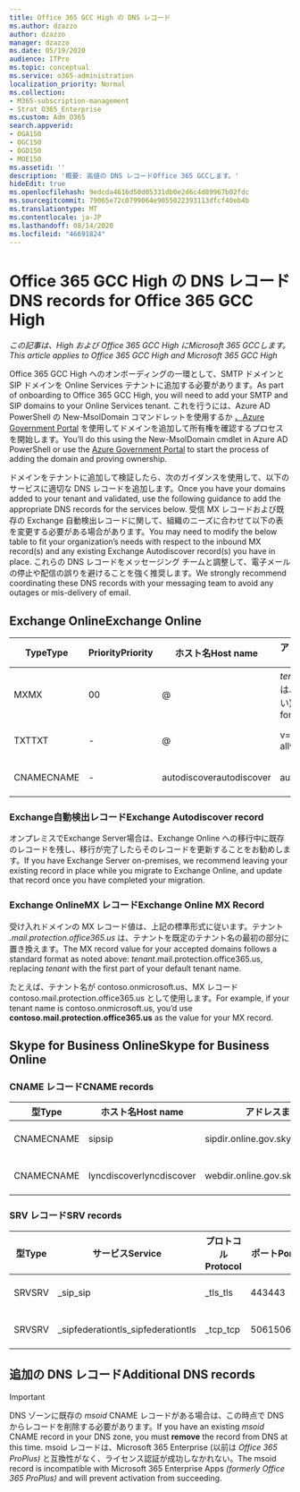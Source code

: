 ```yaml
---
title: Office 365 GCC High の DNS レコード
ms.author: dzazzo
author: dzazzo
manager: dzazzo
ms.date: 05/19/2020
audience: ITPro
ms.topic: conceptual
ms.service: o365-administration
localization_priority: Normal
ms.collection:
- M365-subscription-management
- Strat_O365_Enterprise
ms.custom: Adm_O365
search.appverid:
- OGA150
- OGC150
- OGD150
- MOE150
ms.assetid: ''
description: '概要: 高値の DNS レコードOffice 365 GCCします。'
hideEdit: true
ms.openlocfilehash: 9edcda4616d50d05331db0e2d6c4d89967b02fdc
ms.sourcegitcommit: 79065e72c0799064e9055022393113dfcf40eb4b
ms.translationtype: MT
ms.contentlocale: ja-JP
ms.lasthandoff: 08/14/2020
ms.locfileid: "46691824"
---
```

# <a name="dns-records-for-office-365-gcc-high"></a><span data-ttu-id="b7c00-103">Office 365 GCC High の DNS レコード</span><span class="sxs-lookup"><span data-stu-id="b7c00-103">DNS records for Office 365 GCC High</span></span>

<span data-ttu-id="b7c00-104">*この記事は、High および Office 365 GCC High にMicrosoft 365 GCCします。*</span><span class="sxs-lookup"><span data-stu-id="b7c00-104">*This article applies to Office 365 GCC High and Microsoft 365 GCC High*</span></span>

<span data-ttu-id="b7c00-105">Office 365 GCC High へのオンボーディングの一環として、SMTP ドメインと SIP ドメインを Online Services テナントに追加する必要があります。</span><span class="sxs-lookup"><span data-stu-id="b7c00-105">As part of onboarding to Office 365 GCC High, you will need to add your SMTP and SIP domains to your Online Services tenant.</span></span>  <span data-ttu-id="b7c00-106">これを行うには、Azure AD PowerShell の New-MsolDomain コマンドレットを使用するか [、Azure Government Portal](https://portal.azure.us) を使用してドメインを追加して所有権を確認するプロセスを開始します。</span><span class="sxs-lookup"><span data-stu-id="b7c00-106">You’ll do this using the New-MsolDomain cmdlet in Azure AD PowerShell or use the [Azure Government Portal](https://portal.azure.us) to start the process of adding the domain and proving ownership.</span></span>

<span data-ttu-id="b7c00-107">ドメインをテナントに追加して検証したら、次のガイダンスを使用して、以下のサービスに適切な DNS レコードを追加します。</span><span class="sxs-lookup"><span data-stu-id="b7c00-107">Once you have your domains added to your tenant and validated, use the following guidance to add the appropriate DNS records for the services below.</span></span>  <span data-ttu-id="b7c00-108">受信 MX レコードおよび既存の Exchange 自動検出レコードに関して、組織のニーズに合わせて以下の表を変更する必要がある場合があります。</span><span class="sxs-lookup"><span data-stu-id="b7c00-108">You may need to modify the below table to fit your organization’s needs with respect to the inbound MX record(s) and any existing Exchange Autodiscover record(s) you have in place.</span></span>  <span data-ttu-id="b7c00-109">これらの DNS レコードをメッセージング チームと調整して、電子メールの停止や配信の誤りを避けることを強く推奨します。</span><span class="sxs-lookup"><span data-stu-id="b7c00-109">We strongly recommend coordinating these DNS records with your messaging team to avoid any outages or mis-delivery of email.</span></span>

## <a name="exchange-online"></a><span data-ttu-id="b7c00-110">Exchange Online</span><span class="sxs-lookup"><span data-stu-id="b7c00-110">Exchange Online</span></span>

| <span data-ttu-id="b7c00-111">Type</span><span class="sxs-lookup"><span data-stu-id="b7c00-111">Type</span></span> | <span data-ttu-id="b7c00-112">Priority</span><span class="sxs-lookup"><span data-stu-id="b7c00-112">Priority</span></span> | <span data-ttu-id="b7c00-113">ホスト名</span><span class="sxs-lookup"><span data-stu-id="b7c00-113">Host name</span></span> | <span data-ttu-id="b7c00-114">アドレスまたは値をポイントする</span><span class="sxs-lookup"><span data-stu-id="b7c00-114">Points to address or value</span></span> | <span data-ttu-id="b7c00-115">TTL</span><span class="sxs-lookup"><span data-stu-id="b7c00-115">TTL</span></span> |
| --- | --- | --- | --- | --- |
| <span data-ttu-id="b7c00-116">MX</span><span class="sxs-lookup"><span data-stu-id="b7c00-116">MX</span></span> | <span data-ttu-id="b7c00-117">0</span><span class="sxs-lookup"><span data-stu-id="b7c00-117">0</span></span> | @ | <span data-ttu-id="b7c00-118">*tenant*.mail.protection.office365.us (詳細については、以下を参照してください)</span><span class="sxs-lookup"><span data-stu-id="b7c00-118">*tenant*.mail.protection.office365.us (see below for additional details)</span></span> | <span data-ttu-id="b7c00-119">1 Hour</span><span class="sxs-lookup"><span data-stu-id="b7c00-119">1 Hour</span></span> |
| <span data-ttu-id="b7c00-120">TXT</span><span class="sxs-lookup"><span data-stu-id="b7c00-120">TXT</span></span> | - | @ | <span data-ttu-id="b7c00-121">v=spf1 include:spf.protection.office365.us -all</span><span class="sxs-lookup"><span data-stu-id="b7c00-121">v=spf1 include:spf.protection.office365.us -all</span></span> | <span data-ttu-id="b7c00-122">1 Hour</span><span class="sxs-lookup"><span data-stu-id="b7c00-122">1 Hour</span></span> |
| <span data-ttu-id="b7c00-123">CNAME</span><span class="sxs-lookup"><span data-stu-id="b7c00-123">CNAME</span></span> | - | <span data-ttu-id="b7c00-124">autodiscover</span><span class="sxs-lookup"><span data-stu-id="b7c00-124">autodiscover</span></span> | <span data-ttu-id="b7c00-125">autodiscover.office365.us</span><span class="sxs-lookup"><span data-stu-id="b7c00-125">autodiscover.office365.us</span></span> | <span data-ttu-id="b7c00-126">1 Hour</span><span class="sxs-lookup"><span data-stu-id="b7c00-126">1 Hour</span></span> |

### <a name="exchange-autodiscover-record"></a><span data-ttu-id="b7c00-127">Exchange自動検出レコード</span><span class="sxs-lookup"><span data-stu-id="b7c00-127">Exchange Autodiscover record</span></span>

<span data-ttu-id="b7c00-128">オンプレミスでExchange Server場合は、Exchange Online への移行中に既存のレコードを残し、移行が完了したらそのレコードを更新することをお勧めします。</span><span class="sxs-lookup"><span data-stu-id="b7c00-128">If you have Exchange Server on-premises, we recommend leaving your existing record in place while you migrate to Exchange Online, and update that record once you have completed your migration.</span></span> 

### <a name="exchange-online-mx-record"></a><span data-ttu-id="b7c00-129">Exchange OnlineMX レコード</span><span class="sxs-lookup"><span data-stu-id="b7c00-129">Exchange Online MX Record</span></span>

<span data-ttu-id="b7c00-130">受け入れドメインの MX レコード値は、上記の標準形式に従います。テナント *.mail.protection.office365.us* は、テナントを既定のテナント名の最初の部分に置き換えます。</span><span class="sxs-lookup"><span data-stu-id="b7c00-130">The MX record value for your accepted domains follows a standard format as noted above: *tenant*.mail.protection.office365.us, replacing *tenant* with the first part of your default tenant name.</span></span>

<span data-ttu-id="b7c00-131">たとえば、テナント名が contoso.onmicrosoft.us、MX レコード contoso.mail.protection.office365.us として使用します。</span><span class="sxs-lookup"><span data-stu-id="b7c00-131">For example, if your tenant name is contoso.onmicrosoft.us, you’d use **contoso.mail.protection.office365.us** as the value for your MX record.</span></span>

## <a name="skype-for-business-online"></a><span data-ttu-id="b7c00-132">Skype for Business Online</span><span class="sxs-lookup"><span data-stu-id="b7c00-132">Skype for Business Online</span></span>

### <a name="cname-records"></a><span data-ttu-id="b7c00-133">CNAME レコード</span><span class="sxs-lookup"><span data-stu-id="b7c00-133">CNAME records</span></span>

| <span data-ttu-id="b7c00-134">型</span><span class="sxs-lookup"><span data-stu-id="b7c00-134">Type</span></span> | <span data-ttu-id="b7c00-135">ホスト名</span><span class="sxs-lookup"><span data-stu-id="b7c00-135">Host name</span></span> | <span data-ttu-id="b7c00-136">アドレスまたは値をポイントする</span><span class="sxs-lookup"><span data-stu-id="b7c00-136">Points to address or value</span></span> | <span data-ttu-id="b7c00-137">TTL</span><span class="sxs-lookup"><span data-stu-id="b7c00-137">TTL</span></span> |
| --- | --- | --- | --- |
| <span data-ttu-id="b7c00-138">CNAME</span><span class="sxs-lookup"><span data-stu-id="b7c00-138">CNAME</span></span> | <span data-ttu-id="b7c00-139">sip</span><span class="sxs-lookup"><span data-stu-id="b7c00-139">sip</span></span> | <span data-ttu-id="b7c00-140">sipdir.online.gov.skypeforbusiness.us</span><span class="sxs-lookup"><span data-stu-id="b7c00-140">sipdir.online.gov.skypeforbusiness.us</span></span> | <span data-ttu-id="b7c00-141">1 Hour</span><span class="sxs-lookup"><span data-stu-id="b7c00-141">1 Hour</span></span> |
| <span data-ttu-id="b7c00-142">CNAME</span><span class="sxs-lookup"><span data-stu-id="b7c00-142">CNAME</span></span> | <span data-ttu-id="b7c00-143">lyncdiscover</span><span class="sxs-lookup"><span data-stu-id="b7c00-143">lyncdiscover</span></span> | <span data-ttu-id="b7c00-144">webdir.online.gov.skypeforbusiness.us</span><span class="sxs-lookup"><span data-stu-id="b7c00-144">webdir.online.gov.skypeforbusiness.us</span></span> | <span data-ttu-id="b7c00-145">1 Hour</span><span class="sxs-lookup"><span data-stu-id="b7c00-145">1 Hour</span></span> |

### <a name="srv-records"></a><span data-ttu-id="b7c00-146">SRV レコード</span><span class="sxs-lookup"><span data-stu-id="b7c00-146">SRV records</span></span>

| <span data-ttu-id="b7c00-147">型</span><span class="sxs-lookup"><span data-stu-id="b7c00-147">Type</span></span> | <span data-ttu-id="b7c00-148">サービス</span><span class="sxs-lookup"><span data-stu-id="b7c00-148">Service</span></span> | <span data-ttu-id="b7c00-149">プロトコル</span><span class="sxs-lookup"><span data-stu-id="b7c00-149">Protocol</span></span> | <span data-ttu-id="b7c00-150">ポート</span><span class="sxs-lookup"><span data-stu-id="b7c00-150">Port</span></span> | <span data-ttu-id="b7c00-151">太さ</span><span class="sxs-lookup"><span data-stu-id="b7c00-151">Weight</span></span> | <span data-ttu-id="b7c00-152">Priority</span><span class="sxs-lookup"><span data-stu-id="b7c00-152">Priority</span></span> | <span data-ttu-id="b7c00-153">名前</span><span class="sxs-lookup"><span data-stu-id="b7c00-153">Name</span></span> | <span data-ttu-id="b7c00-154">Target</span><span class="sxs-lookup"><span data-stu-id="b7c00-154">Target</span></span> | <span data-ttu-id="b7c00-155">TTL</span><span class="sxs-lookup"><span data-stu-id="b7c00-155">TTL</span></span> |
| --- | --- | --- | --- | --- | --- | --- | --- | --- |
| <span data-ttu-id="b7c00-156">SRV</span><span class="sxs-lookup"><span data-stu-id="b7c00-156">SRV</span></span> | <span data-ttu-id="b7c00-157">\_sip</span><span class="sxs-lookup"><span data-stu-id="b7c00-157">\_sip</span></span> | <span data-ttu-id="b7c00-158">\_tls</span><span class="sxs-lookup"><span data-stu-id="b7c00-158">\_tls</span></span> | <span data-ttu-id="b7c00-159">443</span><span class="sxs-lookup"><span data-stu-id="b7c00-159">443</span></span> | <span data-ttu-id="b7c00-160">1</span><span class="sxs-lookup"><span data-stu-id="b7c00-160">1</span></span> | <span data-ttu-id="b7c00-161">100</span><span class="sxs-lookup"><span data-stu-id="b7c00-161">100</span></span> | @ | <span data-ttu-id="b7c00-162">sipdir.online.gov.skypeforbusiness.us</span><span class="sxs-lookup"><span data-stu-id="b7c00-162">sipdir.online.gov.skypeforbusiness.us</span></span> | <span data-ttu-id="b7c00-163">1 Hour</span><span class="sxs-lookup"><span data-stu-id="b7c00-163">1 Hour</span></span> |
| <span data-ttu-id="b7c00-164">SRV</span><span class="sxs-lookup"><span data-stu-id="b7c00-164">SRV</span></span> | <span data-ttu-id="b7c00-165">\_sipfederationtls</span><span class="sxs-lookup"><span data-stu-id="b7c00-165">\_sipfederationtls</span></span> | <span data-ttu-id="b7c00-166">\_tcp</span><span class="sxs-lookup"><span data-stu-id="b7c00-166">\_tcp</span></span> | <span data-ttu-id="b7c00-167">5061</span><span class="sxs-lookup"><span data-stu-id="b7c00-167">5061</span></span> | <span data-ttu-id="b7c00-168">1</span><span class="sxs-lookup"><span data-stu-id="b7c00-168">1</span></span> | <span data-ttu-id="b7c00-169">100</span><span class="sxs-lookup"><span data-stu-id="b7c00-169">100</span></span> | @ | <span data-ttu-id="b7c00-170">sipfed.online.gov.skypeforbusiness.us</span><span class="sxs-lookup"><span data-stu-id="b7c00-170">sipfed.online.gov.skypeforbusiness.us</span></span> | <span data-ttu-id="b7c00-171">1 Hour</span><span class="sxs-lookup"><span data-stu-id="b7c00-171">1 Hour</span></span> |

## <a name="additional-dns-records"></a><span data-ttu-id="b7c00-172">追加の DNS レコード</span><span class="sxs-lookup"><span data-stu-id="b7c00-172">Additional DNS records</span></span>

> [!IMPORTANT]
> <span data-ttu-id="b7c00-173">DNS ゾーンに既存の *msoid* CNAME レコードがある場合は、この時点で DNS からレコードを削除する必要があります。</span><span class="sxs-lookup"><span data-stu-id="b7c00-173">If you have an existing *msoid* CNAME record in your DNS zone, you must **remove** the record from DNS at this time.</span></span>  <span data-ttu-id="b7c00-174">msoid レコードは、Microsoft 365 Enterprise (以前は *Office 365 ProPlus)* と互換性がなく、ライセンス認証が成功しなかれない。</span><span class="sxs-lookup"><span data-stu-id="b7c00-174">The msoid record is incompatible with Microsoft 365 Enterprise Apps *(formerly Office 365 ProPlus)* and will prevent activation from succeeding.</span></span>
